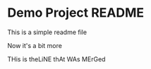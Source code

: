 # Demo Project README

This is a simple readme file

Now it's a bit more

THis is theLiNE thAt WAs MErGed